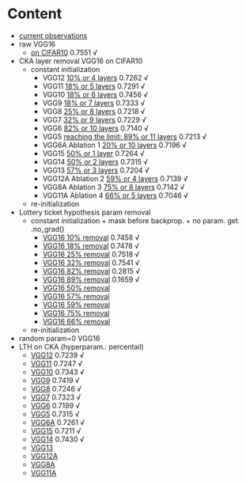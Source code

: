 # Content
- [current observations](https://github.com/YHJYH/Machine_Learning/blob/main/projects/Master_Thesis/experiments/cur_ob.md#current-observations)
- raw VGG16
    - [on CIFAR10](https://github.com/YHJYH/Machine_Learning/blob/main/projects/Master_Thesis/experiments/raw_vgg16.md#raw-vgg16) 0.7551 √
- CKA layer removal VGG16 on CIFAR10
    - constant initialization
        - VGG12 [10% or 4 layers](https://github.com/YHJYH/Machine_Learning/blob/main/projects/Master_Thesis/experiments/removal_vgg12.md#remove-10-params-or-4-conv-layers) 0.7262 √
        - VGG11 [18% or 5 layers](https://github.com/YHJYH/Machine_Learning/blob/main/projects/Master_Thesis/experiments/removal_vgg11.md#remove-18-or-5-conv-layers-vgg11) 0.7291 √
        - VGG10 [18% or 6 layers](https://github.com/YHJYH/Machine_Learning/blob/main/projects/Master_Thesis/experiments/removal_vgg10.md#remove-18-params-or-6-layers-vgg10) 0.7456 √
        - VGG9 [18% or 7 layers](https://github.com/YHJYH/Machine_Learning/blob/main/projects/Master_Thesis/experiments/removal_vgg9.md#remove-18-params-or-7-layers-vgg9) 0.7333 √
        - VGG8 [25% or 8 layers](https://github.com/YHJYH/Machine_Learning/blob/main/projects/Master_Thesis/experiments/removal_vgg8.md#remove-25-or-8-layers-vgg8) 0.7218 √
        - VGG7 [32% or 9 layers](https://github.com/YHJYH/Machine_Learning/blob/main/projects/Master_Thesis/experiments/removal_vgg7.md#remove-32-or-9-layers-vgg7) 0.7229 √
        - VGG6 [82% or 10 layers](https://github.com/YHJYH/Machine_Learning/blob/main/projects/Master_Thesis/experiments/removal_vgg6.md#remove-82-or-10-layers-vgg6) 0.7140 √
        - VGG5 [reaching the limit: 89% or 11 layers](https://github.com/YHJYH/Machine_Learning/blob/main/projects/Master_Thesis/experiments/removal_vgg5.md#reaching-the-limit-remove-89-or-11-layers-vgg5) 0.7213 √
        - VGG6A Ablation 1 [20% or 10 layers](https://github.com/YHJYH/Machine_Learning/blob/main/projects/Master_Thesis/experiments/removal_ablation1_vgg6.md#ablation-1-remove-20-params-or-10-layers-but-conv-not-fc) 0.7196 √
        - VGG15 [50% or 1 layer](https://github.com/YHJYH/Machine_Learning/blob/main/projects/Master_Thesis/experiments/removal_vgg15.md#vgg15-remove-1-fc-layer-50-params) 0.7264 √
        - VGG14 [50% or 2 layers](https://github.com/YHJYH/Machine_Learning/blob/main/projects/Master_Thesis/experiments/removal_vgg14.md#vgg14-remove-1-conv-1-fc) 0.7315 √
        - VGG13 [57% or 3 layers](https://github.com/YHJYH/Machine_Learning/blob/main/projects/Master_Thesis/experiments/removal_vgg13.md#vgg13-remove-1-fc-and-2-convs) 0.7204 √
        - VGG12A Ablation 2 [59% or 4 layers](https://github.com/YHJYH/Machine_Learning/blob/main/projects/Master_Thesis/experiments/removal_vgg12a.md#vgg12a-remove-1fc-and-3-convs) 0.7139 √
        - VGG8A Ablation 3 [75% or 8 layers](https://github.com/YHJYH/Machine_Learning/blob/main/projects/Master_Thesis/experiments/removal_vgg8a.md#vgg8a-remove-1-fc-and-7-convs) 0.7142 √
        - VGG11A Ablation 4 [66% or 5 layers](https://github.com/YHJYH/Machine_Learning/blob/main/projects/Master_Thesis/experiments/removal_vgg11a.md#vgg11a-remove-1-fc-and-4-convs) 0.7046 √
    - re-initialization
- Lottery ticket hypothesis param removal
    - constant initialization + mask before backprop. + no param. get .no_grad()
        - [VGG16 10% removal](https://github.com/YHJYH/Machine_Learning/blob/main/projects/Master_Thesis/experiments/lth10.md#lth-remove-10-params-on-vgg16) 0.7458 √
        - [VGG16 18% removal](https://github.com/YHJYH/Machine_Learning/blob/main/projects/Master_Thesis/experiments/lth18.md#lth-remove-18-params-on-vgg16) 0.7478 √
        - [VGG16 25% removal](https://github.com/YHJYH/Machine_Learning/blob/main/projects/Master_Thesis/experiments/lth25.md#lth-remove-25-params-on-vgg16) 0.7518 √
        - [VGG16 32% removal](https://github.com/YHJYH/Machine_Learning/blob/main/projects/Master_Thesis/experiments/lth32.md#lth-remove-32-params-on-vgg16) 0.7541 √
        - [VGG16 82% removal](https://github.com/YHJYH/Machine_Learning/blob/main/projects/Master_Thesis/experiments/lth82.md#lth-remove-82-params-on-vgg16) 0.2815 √
        - [VGG16 89% removal](https://github.com/YHJYH/Machine_Learning/blob/main/projects/Master_Thesis/experiments/lth89.md#lth-remove-89-parameters) 0.1659 √
        - [VGG16 50% removal]()
        - [VGG16 57% removal]()
        - [VGG16 59% removal]()
        - [VGG16 75% removal]()
        - [VGG16 66% removal]()
    - re-initialization
- random param=0 VGG16
- LTH on CKA (hyperparam.: percentail)
    - [VGG12](https://github.com/YHJYH/Machine_Learning/blob/main/projects/Master_Thesis/experiments/ckalth_vgg12.md#cka-lth-vgg12) 0.7239 √
    - [VGG11](https://github.com/YHJYH/Machine_Learning/blob/main/projects/Master_Thesis/experiments/ckalth_vgg11.md#vgg11) 0.7247 √
    - [VGG10](https://github.com/YHJYH/Machine_Learning/blob/main/projects/Master_Thesis/experiments/ckalth_vgg10.md#vgg10) 0.7343 √
    - [VGG9](https://github.com/YHJYH/Machine_Learning/blob/main/projects/Master_Thesis/experiments/ckalth_vgg9.md#vgg9) 0.7419 √
    - [VGG8](https://github.com/YHJYH/Machine_Learning/blob/main/projects/Master_Thesis/experiments/ckalth_vgg8.md#vgg8) 0.7246 √
    - [VGG7](https://github.com/YHJYH/Machine_Learning/blob/main/projects/Master_Thesis/experiments/ckalth_vgg7.md#vgg7) 0.7323 √
    - [VGG6](https://github.com/YHJYH/Machine_Learning/blob/main/projects/Master_Thesis/experiments/ckalth_vgg6.md#vgg6) 0.7199 √
    - [VGG5](https://github.com/YHJYH/Machine_Learning/blob/main/projects/Master_Thesis/experiments/ckalth_vgg5.md) 0.7315 √
    - [VGG6A](https://github.com/YHJYH/Machine_Learning/blob/main/projects/Master_Thesis/experiments/ckalth_vgg6a.md#vgg6a) 0.7261 √
    - [VGG15](https://github.com/YHJYH/Machine_Learning/blob/main/projects/Master_Thesis/experiments/ckalth_vgg15.md#vgg15) 0.7211 √
    - [VGG14](https://github.com/YHJYH/Machine_Learning/blob/main/projects/Master_Thesis/experiments/ckalth_vgg14.md#vgg14) 0.7430 √
    - [VGG13](https://github.com/YHJYH/Machine_Learning/blob/main/projects/Master_Thesis/experiments/ckalth_vgg13.md#vgg13)
    - [VGG12A]()
    - [VGG8A]()
    - [VGG11A]()

